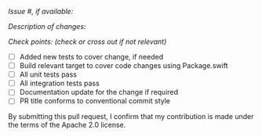 *Issue #, if available:*

*Description of changes:*

*Check points: (check or cross out if not relevant)*

- [ ] Added new tests to cover change, if needed
- [ ] Build relevant target to cover code changes using Package.swift
- [ ] All unit tests pass
- [ ] All integration tests pass
- [ ] Documentation update for the change if required
- [ ] PR title conforms to conventional commit style

By submitting this pull request, I confirm that my contribution is made under the terms of the Apache 2.0 license.
